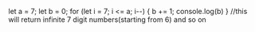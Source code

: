 let a = 7;
let b = 0;
for (let i = 7; i <= a; i--) {
  b += 1;
  console.log(b)
}
//this will return infinite 7 digit  numbers(starting from 6) 
and so on
